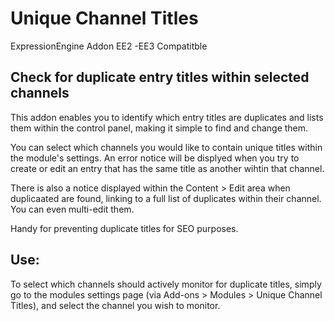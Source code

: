 Unique Channel Titles
=====================

ExpressionEngine Addon
EE2 -EE3 Compatitble

Check for duplicate entry titles within selected channels
---------------------------------------------------------

This addon enables you to identify which entry titles are duplicates and lists them within the control panel, making it simple to find and change them.

You can select which channels you would like to contain unique titles within the module's settings. An error notice will be displyed when you try to create or edit an entry that has the same title as another wihtin that channel.

There is also a notice displayed within the Content > Edit area when duplicaated are found, linking to a full list of duplicates within their channel. You can even multi-edit them.

Handy for preventing duplicate titles for SEO purposes.

Use:
----

To select which channels should actively monitor for duplicate titles, simply go to the modules settings page (via Add-ons > Modules > Unique Channel Titles), and select the channel you wish to monitor.

